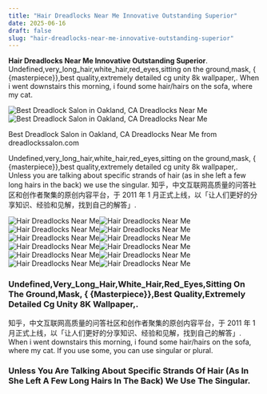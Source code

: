 ```yaml
---
title: "Hair Dreadlocks Near Me Innovative Outstanding Superior"
date: 2025-06-16
draft: false
slug: "hair-dreadlocks-near-me-innovative-outstanding-superior" 
---
```


**Hair Dreadlocks Near Me Innovative Outstanding Superior**. Undefined,very\_long\_hair,white\_hair,red\_eyes,sitting on the ground,mask, { {masterpiece}},best quality,extremely detailed cg unity 8k wallpaper,. When i went downstairs this morning, i found some hair/hairs on the sofa, where my cat.

![Best Dreadlock Salon in Oakland, CA Dreadlocks Near Me](https://dreadlockssalon.com/wp-content/uploads/2023/01/image_2023_01_03T11_48_20_060Z.png)![Best Dreadlock Salon in Oakland, CA Dreadlocks Near Me](https://dreadlockssalon.com/wp-content/uploads/2023/01/image_2023_01_03T11_48_20_060Z.png)

Best Dreadlock Salon in Oakland, CA Dreadlocks Near Me from dreadlockssalon.com

Undefined,very\_long\_hair,white\_hair,red\_eyes,sitting on the ground,mask, { {masterpiece}},best quality,extremely detailed cg unity 8k wallpaper,. Unless you are talking about specific strands of hair (as in she left a few long hairs in the back) we use the singular. 知乎，中文互联网高质量的问答社区和创作者聚集的原创内容平台，于 2011 年 1 月正式上线，以「让人们更好的分享知识、经验和见解，找到自己的解答」.

![Hair Dreadlocks Near Me ](https://dreadlockssalon.com/wp-content/uploads/2025/03/New-Project-38.webp " Best Dreadlock Salon in Oakland, CA Dreadlocks Near Me")![Hair Dreadlocks Near Me ](https://i.pinimg.com/originals/b3/c2/ee/b3c2ee12b6098b1d2d7a31e6a443d0eb.jpg " dreadlocks near me salon Peter Mendenhall")![Hair Dreadlocks Near Me ](https://harlemnaturalhairsalon.com/wp-content/uploads/2023/09/New-Project-2.webp " Best Loctician Near Harlem, New York Book Appointment")![Hair Dreadlocks Near Me ](https://i.pinimg.com/originals/7a/c0/5f/7ac05fbde95bb5126fbf8b54f3e0cc26.jpg " instant dreadlocks salon near me Lin Sams")![Hair Dreadlocks Near Me ](https://dreadlockssalon.com/wp-content/uploads/2023/01/image_2023_01_03T11_48_20_060Z.png " Best Dreadlock Salon in Oakland, CA Dreadlocks Near Me")![Hair Dreadlocks Near Me ](https://i.pinimg.com/736x/6f/1a/23/6f1a231204e7b507458bab7186f26bcd.jpg " 33+ professional dreads salon near me PeterCalium")![Hair Dreadlocks Near Me ](https://i.pinimg.com/originals/91/1a/33/911a330980d8b3b8f87cf2a16a102196.jpg " dread retwist places near me I Got A Great Website Efecto")![Hair Dreadlocks Near Me ](https://braidsyourwayinc.com/wp-content/uploads/2022/12/Butterfly-Locs-Dreadlocks-Salon-Los-Angeles-1.webp " Dreadlocks Salon Los Angeles Dreadlocks Near Me")![Hair Dreadlocks Near Me ](http://www.beautyandhairsalonwoodbridgeva.com/images/1415225_24.jpg " dreadlocks stylist near me Dalila Hoskins")![Hair Dreadlocks Near Me ](https://dreadlockssalon.com/wp-content/uploads/2025/03/New-Project-35.webp " Best Dreadlock Salon in Oakland, CA Dreadlocks Near Me")![Hair Dreadlocks Near Me ](https://curlee.me/wp-content/uploads/2020/02/main-crowndreadlocks.jpg " dreadlock retwist shops near me Delphia Davila")![Hair Dreadlocks Near Me ](https://braidsyourwayinc.com/wp-content/uploads/2022/12/Goddess-Locs-Crochet-Hair-Los-Angeles-1.webp " Dreadlocks Salon Los Angeles Dreadlocks Near Me")

### Undefined,Very\_Long\_Hair,White\_Hair,Red\_Eyes,Sitting On The Ground,Mask, { {Masterpiece}},Best Quality,Extremely Detailed Cg Unity 8K Wallpaper,.

知乎，中文互联网高质量的问答社区和创作者聚集的原创内容平台，于 2011 年 1 月正式上线，以「让人们更好的分享知识、经验和见解，找到自己的解答」. When i went downstairs this morning, i found some hair/hairs on the sofa, where my cat. If you use some, you can use singular or plural.

### Unless You Are Talking About Specific Strands Of Hair (As In She Left A Few Long Hairs In The Back) We Use The Singular.